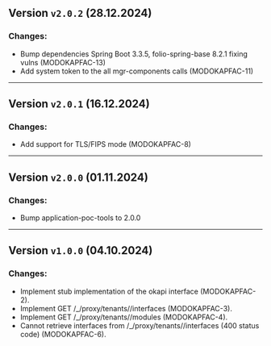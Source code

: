 ## Version `v2.0.2` (28.12.2024)
### Changes:
* Bump dependencies Spring Boot 3.3.5, folio-spring-base 8.2.1 fixing vulns (MODOKAPFAC-13)
* Add system token to the all mgr-components calls (MODOKAPFAC-11)
---
## Version `v2.0.1` (16.12.2024)
### Changes:
* Add support for TLS/FIPS mode (MODOKAPFAC-8)
---
## Version `v2.0.0` (01.11.2024)
### Changes:
* Bump application-poc-tools to 2.0.0
---
## Version `v1.0.0` (04.10.2024)
### Changes:
* Implement stub implementation of the okapi interface (MODOKAPFAC-2).
* Implement GET /_/proxy/tenants/<tenant>/interfaces (MODOKAPFAC-3).
* Implement GET /_/proxy/tenants/<tenant>/modules (MODOKAPFAC-4).
* Cannot retrieve interfaces from /_/proxy/tenants/<tenant>/interfaces (400 status code) (MODOKAPFAC-6).
